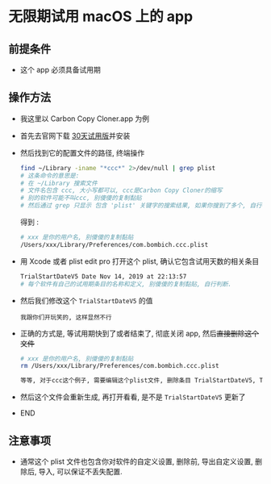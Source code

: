 # 无限期试用 macOS 上的 app

## 前提条件

- 这个 app 必须具备试用期

## 操作方法

- 我这里以 Carbon Copy Cloner.app 为例
- 首先去官网下载 [30天试用版](https://bombich.com)并安装
- 然后找到它的配置文件的路径, 终端操作
    ```bash
    find ~/Library -iname "*ccc*" 2>/dev/null | grep plist
    # 这条命令的意思是:
    # 在 ~/Library 搜索文件
    # 文件名包含 ccc, 大小写都可以, ccc是Carbon Copy Cloner的缩写
    # 别的软件可能不叫ccc, 别傻傻的复制黏贴
    # 然后通过 grep 只显示 包含 'plist' 关键字的搜索结果, 如果你搜到了多个, 自行判断哪个才是正确目标.
    ```
    得到 : 

    ```bash
    # xxx 是你的用户名, 别傻傻的复制黏贴
    /Users/xxx/Library/Preferences/com.bombich.ccc.plist
    ```
- 用 Xcode 或者 plist edit pro 打开这个 plist, 确认它包含试用天数的相关条目

    ```bash
    TrialStartDateV5 Date Nov 14, 2019 at 22:13:57
    # 每个软件有自己的试用期条目的名称和定义, 别傻傻的复制黏贴, 自行判断.
    ```
- 然后我们修改这个 `TrialStartDateV5` 的值

    ````
    我跟你们开玩笑的, 这样显然不行
    ````
- 正确的方式是, 等试用期快到了或者结束了, 彻底关闭 app, 然后~~直接删除这个文件~~

    ```bash
    # xxx 是你的用户名, 别傻傻的复制黏贴
    rm /Users/xxx/Library/Preferences/com.bombich.ccc.plist
	
    等等, 对于ccc这个例子, 需要编辑这个plist文件, 删除条目 TrialStartDateV5, TrialExpirationV5

    ```
- 然后这个文件会重新生成, 再打开看看, 是不是 `TrialStartDateV5` 更新了

- END

## 注意事项

- 通常这个 plist 文件也包含你对软件的自定义设置, 删除前, 导出自定义设置, 删除后, 导入, 可以保证不丢失配置. 
